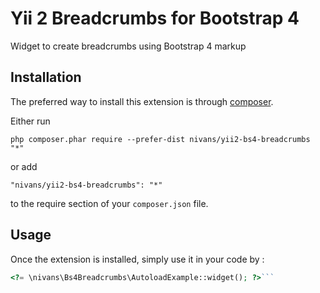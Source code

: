 Yii 2 Breadcrumbs for Bootstrap 4
=================================
Widget to create breadcrumbs using Bootstrap 4 markup

Installation
------------

The preferred way to install this extension is through [composer](http://getcomposer.org/download/).

Either run

```
php composer.phar require --prefer-dist nivans/yii2-bs4-breadcrumbs "*"
```

or add

```
"nivans/yii2-bs4-breadcrumbs": "*"
```

to the require section of your `composer.json` file.


Usage
-----

Once the extension is installed, simply use it in your code by  :

```php
<?= \nivans\Bs4Breadcrumbs\AutoloadExample::widget(); ?>```